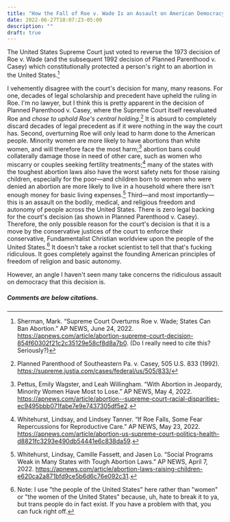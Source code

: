 ```yaml
---
title: "How the Fall of Roe v. Wade Is an Assault on American Democracy, and Why Democracy Dies When We Go Quietly"
date: 2022-06-27T18:07:23-05:00
description: ""
draft: true
---
```


The United States Supreme Court just voted to reverse the 1973 decision of Roe v. Wade (and the subsequent 1992 decision of Planned Parenthood v. Casey) which constitutionally protected a person's right to an abortion in the United States.[^1] 

I vehemently disagree with the court's decision for many, many reasons. For one, decades of legal scholarship and precedent have upheld the ruling in Roe. I'm no lawyer, but I think this is pretty apparent in the decision of Planned Parenthood v. Casey, where the Supreme Court itself reevaluated Roe and *chose to uphold Roe's central holding.*[^2] It is absurd to completely discard decades of legal precedent as if it were nothing in the way the court has. Second, overturning Roe will only lead to harm done to the American people. Minority women are more likely to have abortions than white women, and will therefore face the most harm;[^3] abortion bans could collaterally damage those in need of other care, such as women who miscarry or couples seeking fertility treatments;[^4] many of the states with the toughest abortion laws also have the worst safety nets for those raising children, especially for the poor—and children born to women who were denied an abortion are more likely to live in a household where there isn't enough money for basic living expenses.[^5] Third—and most importantly—this is an assault on the bodily, medical, and religious freedom and autonomy of people across the United States. There is zero legal backing for the court's decision (as shown in Planned Parenthood v. Casey). Therefore, the only possible reason for the court's decision is that it is a move by the conservative justices of the court to enforce their conservative, Fundamentalist Christian worldview upon the people of the United States.[^6] It doesn't take a rocket scientist to tell that that's fucking ridiculous. It goes completely against the founding American principles of freedom of religion and basic autonomy.

However, an angle I haven't seen many take concerns the ridiculous assault on democracy that this decision is.

##### Comments are below citations.

[^1]: Sherman, Mark. “Supreme Court Overturns Roe v. Wade; States Can Ban Abortion.” AP NEWS, June 24, 2022. https://apnews.com/article/abortion-supreme-court-decision-854f60302f21c2c35129e58cf8d8a7b0. (Do I really need to cite this? Seriously?)
[^2]: Planned Parenthood of Southeastern Pa. v. Casey, 505 U.S. 833 (1992). https://supreme.justia.com/cases/federal/us/505/833/
[^3]: Pettus, Emily Wagster, and Leah Willingham. “With Abortion in Jeopardy, Minority Women Have Most to Lose.” AP NEWS, May 4, 2022. https://apnews.com/article/abortion--supreme-court-racial-disparities-ec9495bbb071fabe7e9e7437305df5e2.
[^4]: Whitehurst, Lindsay, and Lindsey Tanner. “If Roe Falls, Some Fear Repercussions for Reproductive Care.” AP NEWS, May 23, 2022. https://apnews.com/article/abortion-us-supreme-court-politics-health-d8821fc3293e490db54441e6c838da59.
[^5]: Whitehurst, Lindsay, Camille Fassett, and Jasen Lo. “Social Programs Weak in Many States with Tough Abortion Laws.” AP NEWS, April 7, 2022. https://apnews.com/article/abortion-laws-raising-children-e620ca2a871bfd9ce5b6d6c76e092c31.
[^6]: Note: I use "the people of the United States" here rather than "women" or "the women of the United States" because, uh, hate to break it to ya, but trans people do in fact exist. If you have a problem with that, you can fuck right off.
